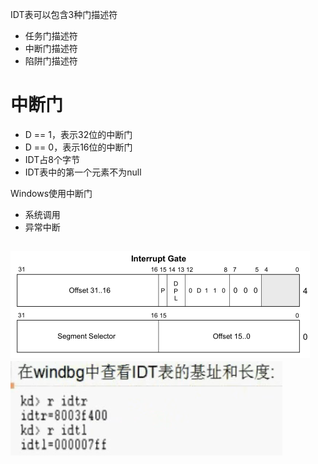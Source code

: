 IDT表可以包含3种门描述符
- 任务门描述符
- 中断门描述符
- 陷阱门描述符

# 中断门
- D == 1，表示32位的中断门  
- D == 0，表示16位的中断门
- IDT占8个字节
- IDT表中的第一个元素不为null

Windows使用中断门
- 系统调用
- 异常中断

![](../../photo/Pasted%20image%2020221208145708.png)
![](../../photo/Pasted%20image%2020221208150434.png)
-
